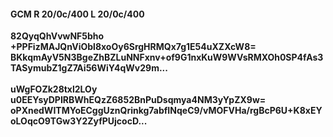 #### GCM R 20/0c/400 L 20/0c/400
**82QyqQhVvwNF5bho**<br/>**+PPFizMAJQnViObl8xoOy6SrgHRMQx7g1E54uXZXcW8=**<br/>**BKkqmAyV5N3BgeZhBZLuNNFxnv+of9G1nxKuW9WVsRMXOh0SP4fAs3TASymubZ1gZ7Ai56WiY4qWv29m...**<br/><br/>
**uWgFOZk28txl2LOy**<br/>**u0EEYsyDPIRBWhEQzZ6852BnPuDsqmya4NM3yYpZX9w=**<br/>**oPXnedWITMYoECggUznQrinkg7abfINqeC9/vMOFVHa/rgBcP6U+K8xEYoLOqcO9TGw3Y2ZyfPUjcocD...**